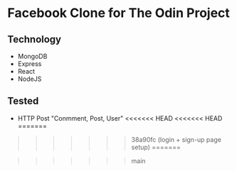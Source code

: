 # Facebook Clone for The Odin Project

## Technology
- MongoDB
- Express
- React
- NodeJS

## Tested
- HTTP Post "Conmment, Post, User"
<<<<<<< HEAD
<<<<<<< HEAD
=======

>>>>>>> 38a90fc (login + sign-up page setup)
=======

>>>>>>> main
